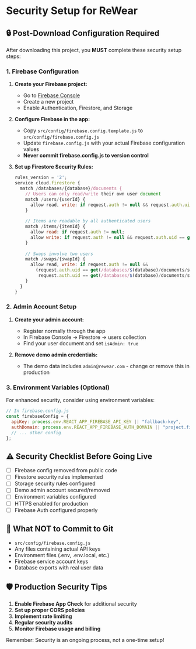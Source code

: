 # Security Setup for ReWear

## 🔒 Post-Download Configuration Required

After downloading this project, you **MUST** complete these security setup steps:

### 1. Firebase Configuration

1. **Create your Firebase project:**
   - Go to [Firebase Console](https://console.firebase.google.com/)
   - Create a new project
   - Enable Authentication, Firestore, and Storage

2. **Configure Firebase in the app:**
   - Copy `src/config/firebase.config.template.js` to `src/config/firebase.config.js`
   - Update `firebase.config.js` with your actual Firebase configuration values
   - **Never commit firebase.config.js to version control**

3. **Set up Firestore Security Rules:**
   ```javascript
   rules_version = '2';
   service cloud.firestore {
     match /databases/{database}/documents {
       // Users can only read/write their own user document
       match /users/{userId} {
         allow read, write: if request.auth != null && request.auth.uid == userId;
       }
       
       // Items are readable by all authenticated users
       match /items/{itemId} {
         allow read: if request.auth != null;
         allow write: if request.auth != null && request.auth.uid == get(/databases/$(database)/documents/items/$(itemId)).data.userId;
       }
       
       // Swaps involve two users
       match /swaps/{swapId} {
         allow read, write: if request.auth != null && 
           (request.auth.uid == get(/databases/$(database)/documents/swaps/$(swapId)).data.userId || 
            request.auth.uid == get(/databases/$(database)/documents/swaps/$(swapId)).data.ownerId);
       }
     }
   }
   ```

### 2. Admin Account Setup

1. **Create your admin account:**
   - Register normally through the app
   - In Firebase Console → Firestore → users collection
   - Find your user document and set `isAdmin: true`

2. **Remove demo admin credentials:**
   - The demo data includes `admin@rewear.com` - change or remove this in production

### 3. Environment Variables (Optional)

For enhanced security, consider using environment variables:

```javascript
// In firebase.config.js
const firebaseConfig = {
  apiKey: process.env.REACT_APP_FIREBASE_API_KEY || "fallback-key",
  authDomain: process.env.REACT_APP_FIREBASE_AUTH_DOMAIN || "project.firebaseapp.com",
  // ... other config
};
```

## ⚠️ Security Checklist Before Going Live

- [ ] Firebase config removed from public code
- [ ] Firestore security rules implemented
- [ ] Storage security rules configured
- [ ] Demo admin account secured/removed
- [ ] Environment variables configured
- [ ] HTTPS enabled for production
- [ ] Firebase Auth configured properly

## 🚨 What NOT to Commit to Git

- `src/config/firebase.config.js`
- Any files containing actual API keys
- Environment files (.env, .env.local, etc.)
- Firebase service account keys
- Database exports with real user data

## 🛡️ Production Security Tips

1. **Enable Firebase App Check** for additional security
2. **Set up proper CORS policies**
3. **Implement rate limiting**
4. **Regular security audits**
5. **Monitor Firebase usage and billing**

Remember: Security is an ongoing process, not a one-time setup!